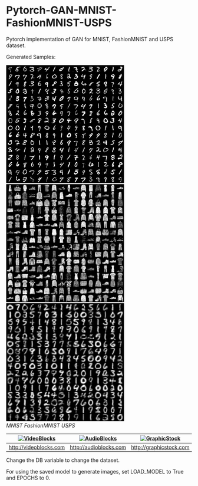 # Pytorch-GAN-MNIST-FashionMNIST-USPS
Pytorch implementation of GAN for MNIST, FashionMNIST and USPS dataset.

Generated Samples:
<p float="left">
  <img src="/results/MNIST.png" width="320" />
  <img src="/results/FashionMNIST.png" width="320" /> 
  <img src="/results/USPS.png" width="320" />
<br>
<em>MNIST</em>
<em>FashionMNIST</em>
<em>USPS</em>
</p>

| [![VideoBlocks](https://d1ow200m9i3wyh.cloudfront.net/img/assets/videoblocks/images/logo.png)](http://videoblocks.com)  | [![AudioBlocks](https://dtyn3c8zjrx01.cloudfront.net/img/assets/audioblocks/images/logo.png)](http://audioblocks.com) | [![GraphicStock](http://www.graphicstock.com/images/logo.jpg)](http://graphicstock.com) |
|:---:|:---:|:---:|
| http://videoblocks.com | http://audioblocks.com | http://graphicstock.com |

Change the DB variable to change the dataset.

For using the saved model to generate images, set LOAD_MODEL to True and EPOCHS to 0.
